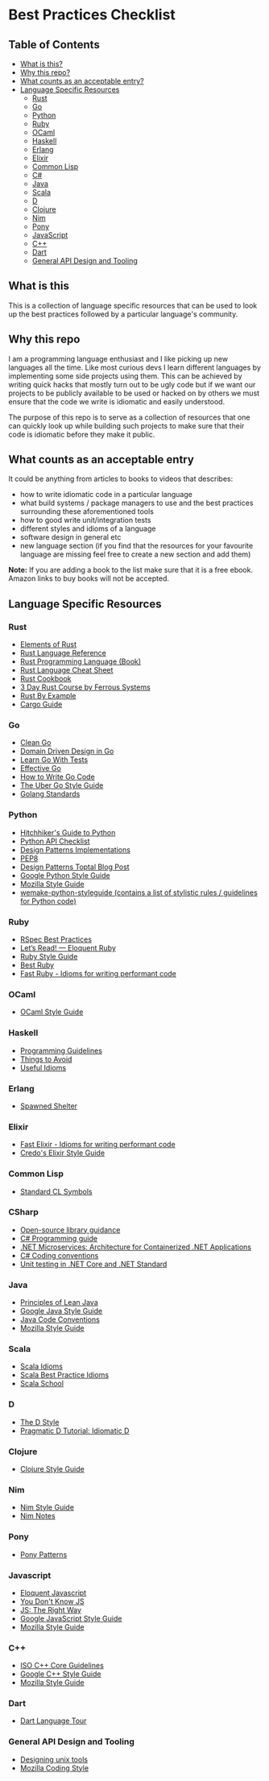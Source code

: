 # Best Practices Checklist

## Table of Contents

- [What is this?](#what-is-this)
- [Why this repo?](#why-this-repo)
- [What counts as an acceptable entry?](#what-counts-as-an-acceptable-entry)
- [Language Specific Resources](#language-specific-resources)
  - [Rust](#rust)
  - [Go](#go)
  - [Python](#python)
  - [Ruby](#ruby)
  - [OCaml](#ocaml)
  - [Haskell](#haskell)
  - [Erlang](#erlang)
  - [Elixir](#elixir)
  - [Common Lisp](#common-lisp)
  - [C#](#CSharp)
  - [Java](#java)
  - [Scala](#scala)
  - [D](#d)
  - [Clojure](#clojure)
  - [Nim](#nim)
  - [Pony](#pony)
  - [JavaScript](#javascript)
  - [C++](#C++)
  - [Dart](#dart)
  - [General API Design and Tooling](#general-api-design-and-tooling)

## What is this

This is a collection of language specific resources that can be used to look up the best practices followed by a particular language's community.

## Why this repo

I am a programming language enthusiast and I like picking up new languages all the time. Like most curious devs I learn different languages by implementing some side projects using them. This can be achieved by writing quick hacks that mostly turn out to be ugly code but if we want our projects to be publicly available to be used or hacked on by others we must ensure that the code we write is idiomatic and easily understood.

The purpose of this repo is to serve as a collection of resources that one can quickly look up while building such projects to make sure that their code is idiomatic before they make it public.

## What counts as an acceptable entry

It could be anything from articles to books to videos that describes:

- how to write idiomatic code in a particular language
- what build systems / package managers to use and the best practices surrounding these aforementioned tools
- how to good write unit/integration tests
- different styles and idioms of a language
- software design in general etc
- new language section (if you find that the resources for your favourite language are missing feel free to create a new section and add them)

**Note:** If you are adding a book to the list make sure that it is a free ebook. Amazon links to buy books will not be accepted.

## Language Specific Resources

### Rust

- [Elements of Rust](https://github.com/ferrous-systems/elements-of-rust)
- [Rust Language Reference](https://doc.rust-lang.org/nightly/reference/introduction.html)
- [Rust Programming Language (Book)](https://doc.rust-lang.org/book/)
- [Rust Language Cheat Sheet](https://cheats.rs/)
- [Rust Cookbook](https://rust-lang-nursery.github.io/rust-cookbook/)
- [3 Day Rust Course by Ferrous Systems](https://ferrous-systems.github.io/rust-three-days-course)
- [Rust By Example](https://doc.rust-lang.org/rust-by-example/macros/overload.html)
- [Cargo Guide](https://doc.rust-lang.org/cargo/guide/)

### Go

- [Clean Go](https://github.com/Pungyeon/clean-go-article)
- [Domain Driven Design in Go](https://github.com/marcusolsson/goddd)
- [Learn Go With Tests](https://quii.gitbook.io/learn-go-with-tests/)
- [Effective Go](https://golang.org/doc/effective_go.html)
- [How to Write Go Code](https://golang.org/doc/code.html)
- [The Uber Go Style Guide](https://github.com/uber-go/guide)
- [Golang Standards](https://github.com/golang-standards/project-layout)

### Python

- [Hitchhiker's Guide to Python](https://docs.python-guide.org/)
- [Python API Checklist](https://github.com/vintasoftware/python-api-checklist)
- [Design Patterns Implementations](https://github.com/faif/python-patterns)
- [PEP8](https://www.python.org/dev/peps/pep-0008/)
- [Design Patterns Toptal Blog Post](https://www.toptal.com/python/python-design-patterns)
- [Google Python Style Guide](https://google.github.io/styleguide/pyguide.html)
- [Mozilla Style Guide](https://firefox-source-docs.mozilla.org/tools/lint/coding-style/coding_style_python.html)
- [wemake-python-styleguide (contains a list of stylistic rules / guidelines for Python code)](https://wemake-python-stylegui.de/en/latest/pages/usage/violations/index.html)

### Ruby

- [RSpec Best Practices](https://github.com/abinoda/rspec-best-practices)
- [Let’s Read! — Eloquent Ruby](https://medium.com/@baweaver/lets-read-eloquent-ruby-ch-1-b2115d1416a6)
- [Ruby Style Guide](https://rubystyle.guide/)
- [Best Ruby](http://franzejr.github.io/best-ruby/)
- [Fast Ruby - Idioms for writing performant code](https://github.com/JuanitoFatas/fast-ruby)

### OCaml

- [OCaml Style Guide](https://github.com/lindig/ocaml-style)

### Haskell

- [Programming Guidelines](https://wiki.haskell.org/Programming_guidelines)
- [Things to Avoid](https://wiki.haskell.org/Haskell_programming_tips)
- [Useful Idioms](https://wiki.haskell.org/Blow_your_mind)

### Erlang

- [Spawned Shelter](http://spawnedshelter.com)

### Elixir

- [Fast Elixir - Idioms for writing performant code](https://github.com/devonestes/fast-elixir)
- [Credo's Elixir Style Guide](https://github.com/rrrene/elixir-style-guide)

### Common Lisp

- [Standard CL Symbols](https://www.hexstreamsoft.com/articles/notes-tips-standard-common-lisp-symbols/)

### CSharp

- [Open-source library guidance](https://docs.microsoft.com/en-us/dotnet/standard/library-guidance/)
- [C# Programming guide](https://docs.microsoft.com/en-us/dotnet/csharp/programming-guide/)
- [.NET Microservices: Architecture for Containerized .NET Applications](https://docs.microsoft.com/en-us/dotnet/architecture/microservices/)
- [C# Coding conventions](https://docs.microsoft.com/en-us/dotnet/csharp/programming-guide/inside-a-program/coding-conventions)
- [Unit testing in .NET Core and .NET Standard](https://docs.microsoft.com/en-us/dotnet/core/testing/)

### Java

- [Principles of Lean Java](http://www.ameyalokare.com/software/2018/01/13/lean-java-principles.html)
- [Google Java Style Guide](https://google.github.io/styleguide/javaguide.html)
- [Java Code Conventions](https://www.oracle.com/technetwork/java/codeconventions-150003.pdf)
- [Mozilla Style Guide](https://firefox-source-docs.mozilla.org/tools/lint/coding-style/coding_style_java.html)

### Scala

- [Scala Idioms](https://leanpub.com/scalaidioms/read)
- [Scala Best Practice Idioms](https://alvinalexander.com/scala/scala-best-practices-idioms-cookbook)
- [Scala School](https://twitter.github.io/scala_school/)


### D

- [The D Style](https://dlang.org/dstyle.html)
- [Pragmatic D Tutorial: Idiomatic D](https://qznc.github.io/d-tut/idiomatic.html)

### Clojure

- [Clojure Style Guide](https://github.com/bbatsov/clojure-style-guide)

### Nim

- [Nim Style Guide](https://nim-lang.org/docs/nep1.html)
- [Nim Notes](https://scripter.co/notes/nim)

### Pony

- [Pony Patterns](https://patterns.ponylang.io/)

### Javascript

- [Eloquent Javascript](http://eloquentjavascript.net/)
- [You Don't Know JS](https://github.com/getify/You-Dont-Know-JS)
- [JS: The Right Way](https://jstherightway.org/)
- [Google JavaScript Style Guide](https://google.github.io/styleguide/jsguide.html)
- [Mozilla Style Guide](https://firefox-source-docs.mozilla.org/tools/lint/coding-style/coding_style_js.html)

### C++

- [ISO C++ Core Guidelines](http://isocpp.github.io/CppCoreGuidelines/CppCoreGuidelines)
- [Google C++ Style Guide](https://google.github.io/styleguide/cppguide.html)
- [Mozilla Style Guide](https://firefox-source-docs.mozilla.org/tools/lint/coding-style/coding_style_cpp.html)

### Dart

- [Dart Language Tour](https://dart.dev/guides/language/language-tour)

### General API Design and Tooling

- [Designing unix tools](https://monkey.org/~marius/unix-tools-hints.html)
- [Mozilla Coding Style](https://firefox-source-docs.mozilla.org/tools/lint/coding-style/coding_style_general.html#coding-style-general-practices)
